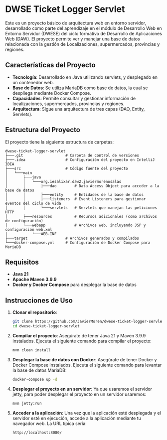 
# DWSE Ticket Logger Servlet

Este es un proyecto básico de arquitectura web en entorno servidor, desarrollado como parte del aprendizaje en el módulo de Desarrollo Web en Entorno Servidor (DWESE) del ciclo formativo 
de Desarrollo de Aplicaciones Web (DAW). El proyecto permite ver y manejar una base de datos relacionada con la gestión de Localizaciones, supermercados, provincias y regiones.

## Características del Proyecto

- **Tecnología**: Desarrollado en Java utilizando servlets, y desplegado en un contenedor web.
- **Base de Datos**: Se utiliza MariaDB como base de datos, la cual se despliega mediante Docker Compose.
- **Capacidades**: Permite consultar y gestionar información de localizaciones, supermercados, provincias y regiones.
- **Arquitectura**: Sigue una arquitectura de tres capas (DAO, Entity, Servlets).

## Estructura del Proyecto

El proyecto tiene la siguiente estructura de carpetas:

```
dwese-ticket-logger-servlet
├───.git                   # Carpeta de control de versiones
├───.idea                  # Configuración del proyecto en IntelliJ IDEA
├───src                    # Código fuente del proyecto
│   └───main
│       ├───java
│       │   └───org.iesalixar.daw2.javiermorenosalas
│       │       ├───dao        # Data Access Object para acceder a la base de datos
│       │       ├───entity     # Entidades de la base de datos
│       │       ├───listeners  # Event Listeners para gestionar eventos del ciclo de vida
│       │       └───servlets   # Servlets que manejan las peticiones HTTP
│       ├───resources          # Recursos adicionales (como archivos de configuración)
│       └───webapp             # Archivos web, incluyendo JSP y configuración web.xml
│           └───WEB-INF
├───target                 # Archivos generados y compilados
└───docker-compose.yml     # Configuración de Docker Compose para MariaDB
```

## Requisitos

- **Java 21**
- **Apache Maven 3.9.9**
- **Docker y Docker Compose** para desplegar la base de datos

## Instrucciones de Uso

1. **Clonar el repositorio**:
   ```bash
   git clone https://github.com/JavierMoren/dwese-ticket-logger-servlet.git
   cd dwese-ticket-logger-servlet
   ```

2. **Compilar el proyecto**:
   Asegúrate de tener Java 21 y Maven 3.9.9 instalados. Ejecuta el siguiente comando para compilar el proyecto:
   ```bash
   mvn clean install
   ```

3. **Desplegar la base de datos con Docker**:
   Asegúrate de tener Docker y Docker Compose instalados. Ejecuta el siguiente comando para levantar la base de datos MariaDB:
   ```bash
   docker-compose up -d
   ```

4. **Desplegar el proyecto en un servidor**:
  Ya que usaremos el servidor jetty, para poder desplegar el proyecto en un servidor usaremos:
    ```bash
    mvn jetty:run
    ```
 

6. **Acceder a la aplicación**:
   Una vez que la aplicación esté desplegada y el servidor esté en ejecución, accede a la aplicación mediante tu navegador web. La URL típica sería:
   ```bash
   http://localhost:8080/
   ```
